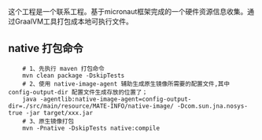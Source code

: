 这个工程是一个联系工程。基于micronaut框架完成的一个硬件资源信息收集。通过GraalVM工具打包成本地可执行文件。
## native 打包命令

```shell
    # 1、先执行 maven 打包命令
    mvn clean package -DskipTests
    # 2、使用 native-image-agent 辅助生成原生镜像所需要的配置文件,其中 config-output-dir 配置文件生成存放的位置了；
    java -agentlib:native-image-agent=config-output-dir=./src/main/resource/MATE-INFO/native-image/ -Dcom.sun.jna.nosys-true -jar target/xxx.jar
    # 3、原生镜像打包
    mvn -Pnative -DskipTests native:compile    
```